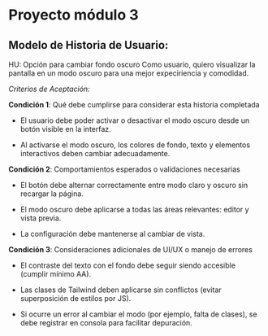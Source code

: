 # Proyecto módulo 3
## Modelo de Historia de Usuario:
HU: Opción para cambiar fondo oscuro
Como usuario, quiero visualizar la pantalla en un modo oscuro para una mejor expeciriencia y comodidad.

*Criterios de Aceptación:*

**Condición 1**: Qué debe cumplirse para considerar esta historia completada
- El usuario debe poder activar o desactivar el modo oscuro desde un botón visible en la interfaz.

- Al activarse el modo oscuro, los colores de fondo, texto y elementos interactivos deben cambiar adecuadamente.

**Condición 2**: Comportamientos esperados o validaciones necesarias
- El botón debe alternar correctamente entre modo claro y oscuro sin recargar la página.

- El modo oscuro debe aplicarse a todas las áreas relevantes: editor y vista previa.

- La configuración debe mantenerse al cambiar de vista.

**Condición 3**: Consideraciones adicionales de UI/UX o manejo de errores
- El contraste del texto con el fondo debe seguir siendo accesible (cumplir mínimo AA).

- Las clases de Tailwind deben aplicarse sin conflictos (evitar superposición de estilos por JS).

- Si ocurre un error al cambiar el modo (por ejemplo, falta de clases), se debe registrar en consola para facilitar depuración.